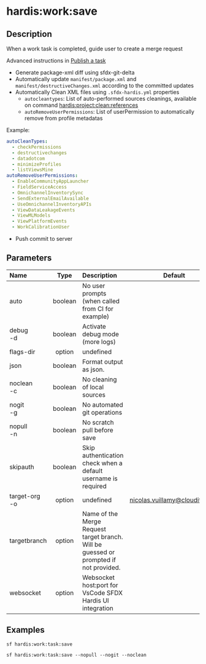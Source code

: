 <!-- This file has been generated with command 'sf hardis:doc:plugin:generate'. Please do not update it manually or it may be overwritten -->
# hardis:work:save

## Description

When a work task is completed, guide user to create a merge request

Advanced instructions in [Publish a task](https://sfdx-hardis.cloudity.com/salesforce-ci-cd-publish-task/)

- Generate package-xml diff using sfdx-git-delta
- Automatically update `manifest/package.xml` and `manifest/destructiveChanges.xml` according to the committed updates
- Automatically Clean XML files using `.sfdx-hardis.yml` properties
  - `autocleantypes`: List of auto-performed sources cleanings, available on command [hardis:project:clean:references](https://sfdx-hardis.cloudity.com/hardis/project/clean/references/)
  - `autoRemoveUserPermissions`: List of userPermission to automatically remove from profile metadatas

Example:

```yaml
autoCleanTypes:
  - checkPermissions
  - destructivechanges
  - datadotcom
  - minimizeProfiles
  - listViewsMine
autoRemoveUserPermissions:
  - EnableCommunityAppLauncher
  - FieldServiceAccess
  - OmnichannelInventorySync
  - SendExternalEmailAvailable
  - UseOmnichannelInventoryAPIs
  - ViewDataLeakageEvents
  - ViewMLModels
  - ViewPlatformEvents
  - WorkCalibrationUser
```

- Push commit to server
  

## Parameters

| Name              |  Type   | Description                                                                           |             Default             | Required | Options |
|:------------------|:-------:|:--------------------------------------------------------------------------------------|:-------------------------------:|:--------:|:-------:|
| auto              | boolean | No user prompts (when called from CI for example)                                     |                                 |          |         |
| debug<br/>-d      | boolean | Activate debug mode (more logs)                                                       |                                 |          |         |
| flags-dir         | option  | undefined                                                                             |                                 |          |         |
| json              | boolean | Format output as json.                                                                |                                 |          |         |
| noclean<br/>-c    | boolean | No cleaning of local sources                                                          |                                 |          |         |
| nogit<br/>-g      | boolean | No automated git operations                                                           |                                 |          |         |
| nopull<br/>-n     | boolean | No scratch pull before save                                                           |                                 |          |         |
| skipauth          | boolean | Skip authentication check when a default username is required                         |                                 |          |         |
| target-org<br/>-o | option  | undefined                                                                             | <nicolas.vuillamy@cloudity.com> |          |         |
| targetbranch      | option  | Name of the Merge Request target branch. Will be guessed or prompted if not provided. |                                 |          |         |
| websocket         | option  | Websocket host:port for VsCode SFDX Hardis UI integration                             |                                 |          |         |

## Examples

```shell
sf hardis:work:task:save
```

```shell
sf hardis:work:task:save --nopull --nogit --noclean
```


